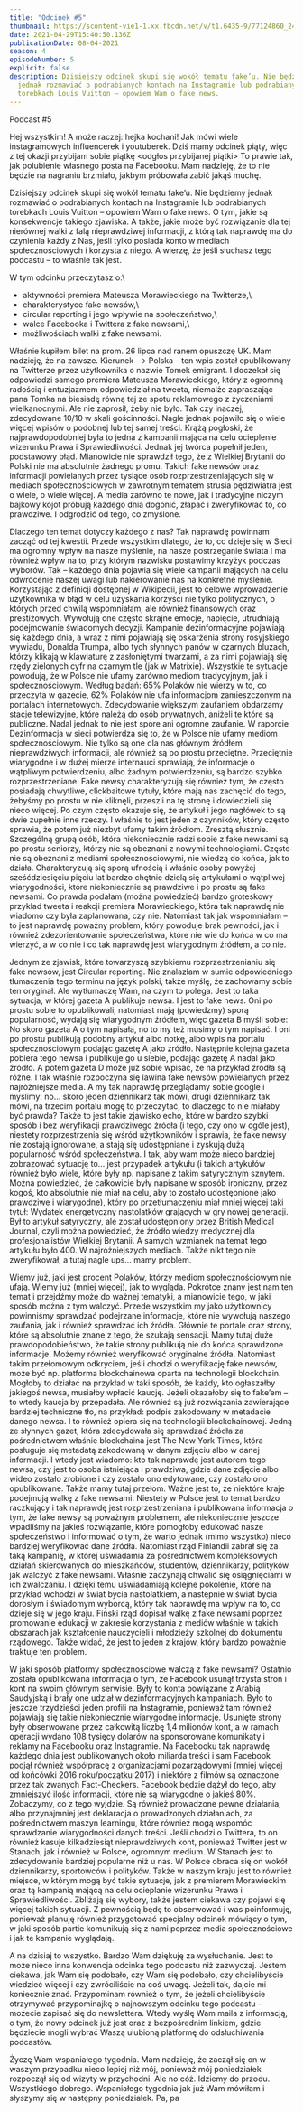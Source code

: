 ```yaml
---
title: "Odcinek #5"
thumbnail: https://scontent-vie1-1.xx.fbcdn.net/v/t1.6435-9/77124860_2471885316403612_4024280147560497152_n.png?_nc_cat=111&ccb=1-3&_nc_sid=09cbfe&_nc_ohc=U4M6Z6mPq_gAX9Y333a&_nc_ht=scontent-vie1-1.xx&oh=edeae7d595d66d37fa95e62e5d4af4b1&oe=60B0D45E
date: 2021-04-29T15:40:50.136Z
publicationDate: 08-04-2021
season: 4
episodeNumber: 5
explicit: false
description: Dzisiejszy odcinek skupi się wokół tematu fake’u. Nie będziemy
  jednak rozmawiać o podrabianych kontach na Instagramie lub podrabianych
  torebkach Louis Vuitton – opowiem Wam o fake news.
---
```

Podcast #5

Hej wszystkim! A może raczej: hejka kochani! Jak mówi wiele instagramowych influencerek i youtuberek. Dziś mamy odcinek piąty, więc z tej okazji przybijam sobie piątkę <odgłos przybijanej piątki> To prawie tak, jak polubienie własnego posta na Facebooku. Mam nadzieję, że to nie będzie na nagraniu brzmiało, jakbym próbowała zabić jakąś muchę.

Dzisiejszy odcinek skupi się wokół tematu fake’u. Nie będziemy jednak rozmawiać o podrabianych kontach na Instagramie lub podrabianych torebkach Louis Vuitton – opowiem Wam o fake news. O tym, jakie są konsekwencje takiego zjawiska. A także, jakie może być rozwiązanie dla tej nierównej walki z falą nieprawdziwej informacji, z którą tak naprawdę ma do czynienia każdy z Nas, jeśli tylko posiada konto w mediach społecznościowych i korzysta z niego. A wierzę, że jeśli słuchasz tego podcastu – to właśnie tak jest.

W tym odcinku przeczytasz o:\
- aktywności premiera Mateusza Morawieckiego na Twitterze,\
- charakterystyce fake newsów,\
- circular reporting i jego wpływie na społeczeństwo,\
- walce Facebooka i Twittera z fake newsami,\
- możliwościach walki z fake newsami.

Właśnie kupiłem bilet na prom. 26 lipca nad ranem opuszczę UK. Mam nadzieję, że na zawsze. Kierunek –> Polska – ten wpis został opublikowany na Twitterze przez użytkownika o nazwie Tomek emigrant. I doczekał się odpowiedzi samego premiera Mateusza Morawieckiego, który z ogromną radością i entuzjazmem odpowiedział na tweeta, niemalże zapraszając pana Tomka na biesiadę równą tej ze spotu reklamowego z życzeniami wielkanocnymi. Ale nie zaprosił, żeby nie było. Tak czy inaczej, zdecydowane 10/10 w skali gościnności. Nagle jednak pojawiło się o wiele więcej wpisów o podobnej lub tej samej treści. Krążą pogłoski, że najprawdopodobniej była to jedna z kampanii mająca na celu ocieplenie wizerunku Prawa i Sprawiedliwości. Jednak jej twórca popełnił jeden, podstawowy błąd. Mianowicie nie sprawdził tego, że z Wielkiej Brytanii do Polski nie ma absolutnie żadnego promu. Takich fake newsów oraz informacji powielanych przez tysiące osób rozprzestrzeniających się w mediach społecznościowych w zawrotnym tematem strusia pędziwiatra jest o wiele, o wiele więcej. A media zarówno te nowe, jak i tradycyjne niczym bajkowy kojot próbują każdego dnia dogonić, złapać i zweryfikować to, co prawdziwe. I odgrodzić od tego, co zmyślone.

Dlaczego ten temat dotyczy każdego z nas? Tak naprawdę powinnam zacząć od tej kwestii. Przede wszystkim dlatego, że to, co dzieje się w Sieci ma ogromny wpływ na nasze myślenie, na nasze postrzeganie świata i ma również wpływ na to, przy którym nazwisku postawimy krzyżyk podczas wyborów. Tak – każdego dnia pojawia się wiele kampanii mających na celu odwrócenie naszej uwagi lub nakierowanie nas na konkretne myślenie. Korzystając z definicji dostępnej w Wikipedii, jest to celowe wprowadzenie użytkownika w błąd w celu uzyskania korzyści nie tylko politycznych, o których przed chwilą wspomniałam, ale również finansowych oraz prestiżowych. Wywołują one często skrajne emocje, napięcie, utrudniają podejmowanie świadomych decyzji. Kampanie dezinformacyjne pojawiają się każdego dnia, a wraz z nimi pojawiają się oskarżenia strony rosyjskiego wywiadu, Donalda Trumpa, albo tych słynnych panów w czarnych bluzach, którzy klikają w klawiaturę z zasłoniętymi twarzami, a za nimi pojawiają się rzędy zielonych cyfr na czarnym tle (jak w Matrixie). Wszystkie te sytuacje powodują, że w Polsce nie ufamy zarówno mediom tradycyjnym, jak i społecznościowym. Według badań: 65% Polaków nie wierzy w to, co przeczyta w gazecie, 62% Polaków nie ufa informacjom zamieszczonym na portalach internetowych. Zdecydowanie większym zaufaniem obdarzamy stacje telewizyjne, które należą do osób prywatnych, aniżeli te które są publiczne. Nadal jednak to nie jest spore ani ogromne zaufanie. W raporcie Dezinformacja w sieci potwierdza się to, że w Polsce nie ufamy mediom społecznościowym. Nie tylko są one dla nas głównym źródłem nieprawdziwych informacji, ale również są po prostu przeciętne. Przeciętnie wiarygodne i w dużej mierze internauci sprawiają, że informacje o wątpliwym potwierdzeniu, albo żadnym potwierdzeniu, są bardzo szybko rozprzestrzeniane. Fake newsy charakteryzują się również tym, że często posiadają chwytliwe, clickbaitowe tytuły, które mają nas zachęcić do tego, żebyśmy po prostu w nie kliknęli, przeszli na tę stronę i dowiedzieli się nieco więcej. Po czym często okazuje się, że artykuł i jego nagłówek to są dwie zupełnie inne rzeczy. I właśnie to jest jeden z czynników, który często sprawia, że potem już niezbyt ufamy takim źródłom. Zresztą słusznie. Szczególną grupą osób, która niekoniecznie radzi sobie z fake newsami są po prostu seniorzy, którzy nie są obeznani z nowymi technologiami. Często nie są obeznani z mediami społecznościowymi, nie wiedzą do końca, jak to działa. Charakteryzują się sporą ufnością i właśnie osoby powyżej sześćdziesięciu pięciu lat bardzo chętnie dzielą się artykułami o wątpliwej wiarygodności, które niekoniecznie są prawdziwe i po prostu są fake newsami. Co prawda podałam (można powiedzieć) bardzo groteskowy przykład tweeta i reakcji premiera Morawieckiego, która tak naprawdę nie wiadomo czy była zaplanowana, czy nie. Natomiast tak jak wspomniałam – to jest naprawdę poważny problem, który powoduje brak pewności, jak i również zdezorientowanie społeczeństwa, które nie wie do końca w co ma wierzyć, a w co nie i co tak naprawdę jest wiarygodnym źródłem, a co nie.

Jednym ze zjawisk, które towarzyszą szybkiemu rozprzestrzenianiu się fake newsów, jest Circular reporting. Nie znalazłam w sumie odpowiedniego tłumaczenia tego terminu na język polski, także myślę, że zachowamy sobie ten oryginał. Ale wytłumaczę Wam, na czym to polega. Jest to taka sytuacja, w której gazeta A publikuje newsa. I jest to fake news. Oni po prostu sobie to opublikowali, natomiast mają (powiedzmy) sporą popularność, wydają się wiarygodnym źródłem, więc gazeta B myśli sobie: No skoro gazeta A o tym napisała, no to my też musimy o tym napisać. I oni po prostu publikują podobny artykuł albo notkę, albo wpis na portalu społecznościowym podając gazetę A jako źródło. Następnie kolejna gazeta pobiera tego newsa i publikuje go u siebie, podając gazetę A nadal jako źródło. A potem gazeta D może już sobie wpisać, że na przykład źródła są różne. I tak właśnie rozpoczyna się lawina fake newsów powielanych przez najróżniejsze media. A my tak naprawdę przeglądamy sobie google i myślimy: no… skoro jeden dziennikarz tak mówi, drugi dziennikarz tak mówi, na trzecim portalu mogę to przeczytać, to dlaczego to nie miałaby być prawda? Także to jest takie zjawisko echo, które w bardzo szybki sposób i bez weryfikacji prawdziwego źródła (i tego, czy ono w ogóle jest), niestety rozprzestrzenia się wśród użytkowników i sprawia, że fake newsy nie zostają ignorowane, a stają się udostępniane i zyskują dużą popularność wśród społeczeństwa. I tak, aby wam może nieco bardziej zobrazować sytuację to… jest przypadek artykułu (i takich artykułów również było wiele, które były np. napisane z takim satyrycznym sznytem. Można powiedzieć, że całkowicie były napisane w sposób ironiczny, przez kogoś, kto absolutnie nie miał na celu, aby to zostało udostępnione jako prawdziwe i wiarygodne), który po przetłumaczeniu miał mniej więcej taki tytuł: Wydatek energetyczny nastolatków grających w gry nowej generacji. Był to artykuł satyryczny, ale został udostępniony przez British Medical Journal, czyli można powiedzieć, że źródło wiedzy medycznej dla profesjonalistów Wielkiej Brytanii. A samych wzmianek na temat tego artykułu było 400. W najróżniejszych mediach. Także nikt tego nie zweryfikował, a tutaj nagle ups… mamy problem.

Wiemy już, jaki jest procent Polaków, którzy mediom społecznościowym nie ufają. Wiemy już (mniej więcej), jak to wygląda. Pokrótce znany jest nam ten temat i przejdźmy może do ważnej tematyki, a mianowicie tego, w jaki sposób można z tym walczyć. Przede wszystkim my jako użytkownicy powinniśmy sprawdzać podejrzane informacje, które nie wywołują naszego zaufania, jak i również sprawdzać ich źródła. Głównie te portale oraz strony, które są absolutnie znane z tego, że szukają sensacji. Mamy tutaj duże prawdopodobieństwo, że takie strony publikują nie do końca sprawdzone informacje. Możemy również weryfikować oryginalne źródła. Natomiast takim przełomowym odkryciem, jeśli chodzi o weryfikację fake newsów, może być np. platforma blockchainowa oparta na technologii blockchain. Mogłoby to działać na przykład w taki sposób, że każdy, kto ogłaszałby jakiegoś newsa, musiałby wpłacić kaucję. Jeżeli okazałoby się to fake’em – to wtedy kaucja by przepadała. Ale również są już rozwiązania zawierające bardziej techniczne tło, na przykład: podpis zakodowany w metadacie danego newsa. I to również opiera się na technologii blockchainowej. Jedną ze słynnych gazet, która zdecydowała się sprawdzać źródła za pośrednictwem właśnie blockchaina jest The New York Times, która posługuje się metadatą zakodowaną w danym zdjęciu albo w danej informacji. I wtedy jest wiadomo: kto tak naprawdę jest autorem tego newsa, czy jest to osoba istniejąca i prawdziwa, gdzie dane zdjęcie albo wideo zostało zrobione i czy zostało ono edytowane, czy zostało ono opublikowane. Także mamy tutaj przełom. Ważne jest to, że niektóre kraje podejmują walkę z fake newsami. Niestety w Polsce jest to temat bardzo raczkujący i tak naprawdę jest rozprzestrzeniana i publikowana informacja o tym, że fake newsy są poważnym problemem, ale niekoniecznie jeszcze wpadliśmy na jakieś rozwiązanie, które pomogłoby edukować nasze społeczeństwo i informować o tym, że warto jednak (mimo wszystko) nieco bardziej weryfikować dane źródła. Natomiast rząd Finlandii zabrał się za taką kampanię, w której uświadamia za pośrednictwem kompleksowych działań skierowanych do mieszkańców, studentów, dziennikarzy, polityków jak walczyć z fake newsami. Właśnie zaczynają chwalić się osiągnięciami w ich zwalczaniu. I dzięki temu uświadamiają kolejne pokolenie, które na przykład wchodzi w świat bycia nastolatkiem, a następnie w świat bycia dorosłym i świadomym wyborcą, który tak naprawdę ma wpływ na to, co dzieje się w jego kraju. Fiński rząd dopisał walkę z fake newsami poprzez promowanie edukacji w zakresie korzystania z mediów właśnie w takich obszarach jak kształcenie nauczycieli i młodzieży szkolnej do dokumentu rządowego. Także widać, że jest to jeden z krajów, który bardzo poważnie traktuje ten problem.

W jaki sposób platformy społecznościowe walczą z fake newsami? Ostatnio została opublikowana informacja o tym, że Facebook usunął trzysta stron i kont na swoim głównym serwisie. Były to konta powiązane z Arabią Saudyjską i brały one udział w dezinformacyjnych kampaniach. Było to jeszcze trzydzieści jeden profili na Instagramie, ponieważ tam również pojawiają się takie niekoniecznie wiarygodne informacje. Usunięte strony były obserwowane przez całkowitą liczbę 1,4 milionów kont, a w ramach operacji wydano 108 tysięcy dolarów na sponsorowane komunikaty i reklamy na Facebooku oraz Instagramie. Na Facebooku tak naprawdę każdego dnia jest publikowanych około miliarda treści i sam Facebook podjął również współpracę z organizacjami pozarządowymi (mniej więcej od końcówki 2016 roku/początku 2017) i niektóre z filmów są oznaczone przez tak zwanych Fact-Checkers. Facebook będzie dążył do tego, aby zmniejszyć ilość informacji, które nie są wiarygodne o jakieś 80%. Zobaczymy, co z tego wyjdzie. Są również prowadzone pewne działania, albo przynajmniej jest deklaracja o prowadzonych działaniach, za pośrednictwem maszyn learningu, które również mogą wspomóc sprawdzanie wiarygodności danych treści. Jeśli chodzi o Twittera, to on również kasuje kilkadziesiąt nieprawdziwych kont, ponieważ Twitter jest w Stanach, jak i również w Polsce, ogromnym medium. W Stanach jest to zdecydowanie bardziej popularne niż u nas. W Polsce obraca się on wokół dziennikarzy, sportowców i polityków. Także w naszym kraju jest to również miejsce, w którym mogą być takie sytuacje, jak z premierem Morawieckim oraz tą kampanią mającą na celu ocieplanie wizerunku Prawa i Sprawiedliwości. Zbliżają się wybory, także jestem ciekawa czy pojawi się więcej takich sytuacji. Z pewnością będę to obserwować i was poinformuję, ponieważ planuję również przygotować specjalny odcinek mówiący o tym, w jaki sposób partie komunikują się z nami poprzez media społecznościowe i jak te kampanie wyglądają.

A na dzisiaj to wszystko. Bardzo Wam dziękuję za wysłuchanie. Jest to może nieco inna konwencja odcinka tego podcastu niż zazwyczaj. Jestem ciekawa, jak Wam się podobało, czy Wam się podobało, czy chcielibyście wiedzieć więcej i czy zwróciliście na coś uwagę. Jeżeli tak, dajcie mi koniecznie znać. Przypominam również o tym, że jeżeli chcielibyście otrzymywać przypominajkę o najnowszym odcinku tego podcastu – możecie zapisać się do newslettera. Wtedy wyślę Wam maila z informacją, o tym, że nowy odcinek już jest oraz z bezpośrednim linkiem, gdzie będziecie mogli wybrać Waszą ulubioną platformę do odsłuchiwania podcastów.

Życzę Wam wspaniałego tygodnia. Mam nadzieję, że zaczął się on w waszym przypadku nieco lepiej niż mój, ponieważ mój poniedziałek rozpoczął się od wizyty w przychodni. Ale no cóż. Idziemy do przodu. Wszystkiego dobrego. Wspaniałego tygodnia jak już Wam mówiłam i słyszymy się w następny poniedziałek. Pa, pa